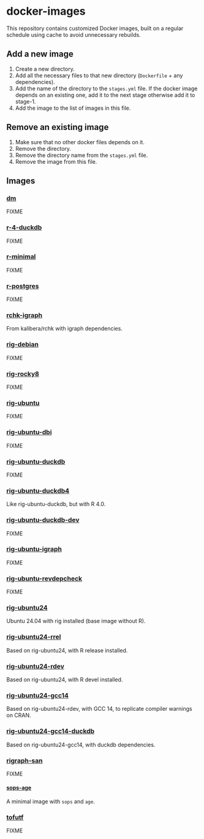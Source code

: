 # docker-images

This repository contains customized Docker images, built on a regular schedule using cache to avoid unnecessary rebuilds.

## Add a new image

1. Create a new directory.
2. Add all the necessary files to that new directory (`Dockerfile` + any dependencies).
3. Add the name of the directory to the `stages.yml` file. If the docker image depends on an existing one, add it to the next stage otherwise add it to stage-1.
4. Add the image to the list of images in this file.

## Remove an existing image

1. Make sure that no other docker files depends on it.
2. Remove the directory.
3. Remove the directory name from the `stages.yml` file.
4. Remove the image from this file.

## Images

### [dm](dm)

FIXME

### [r-4-duckdb](r-4-duckdb)

FIXME

### [r-minimal](r-minimal)

FIXME

### [r-postgres](r-postgres)

FIXME

### [rchk-igraph](rchk-igraph)

From kalibera/rchk with igraph dependencies.

### [rig-debian](rig-debian)

FIXME

### [rig-rocky8](rig-rocky8)

FIXME

### [rig-ubuntu](rig-ubuntu)

FIXME

### [rig-ubuntu-dbi](rig-ubuntu-dbi)

FIXME

### [rig-ubuntu-duckdb](rig-ubuntu-duckdb)

FIXME

### [rig-ubuntu-duckdb4](rig-ubuntu-duckdb4)

Like rig-ubuntu-duckdb, but with R 4.0.

### [rig-ubuntu-duckdb-dev](rig-ubuntu-duckdb-dev)

FIXME

### [rig-ubuntu-igraph](rig-ubuntu-igraph)

FIXME

### [rig-ubuntu-revdepcheck](rig-ubuntu-revdepcheck)

FIXME

### [rig-ubuntu24](rig-ubuntu24)

Ubuntu 24.04 with rig installed (base image without R).

### [rig-ubuntu24-rrel](rig-ubuntu24-rrel)

Based on rig-ubuntu24, with R release installed.

### [rig-ubuntu24-rdev](rig-ubuntu24-rdev)

Based on rig-ubuntu24, with R devel installed.

### [rig-ubuntu24-gcc14](rig-ubuntu24-gcc14)

Based on rig-ubuntu24-rdev, with GCC 14, to replicate compiler warnings on CRAN.

### [rig-ubuntu24-gcc14-duckdb](rig-ubuntu24-gcc14-duckdb)

Based on rig-ubuntu24-gcc14, with duckdb dependencies.

### [rigraph-san](rigraph-san)

FIXME

#### [sops-age](sops-age)

A minimal image with `sops` and `age`.

### [tofutf](tofutf)

FIXME
